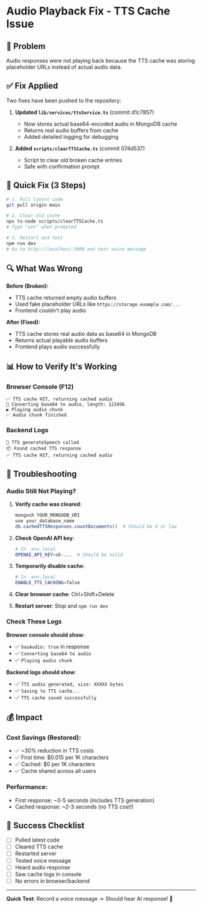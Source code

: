 # Audio Playback Fix - TTS Cache Issue

## 🐛 Problem
Audio responses were not playing back because the TTS cache was storing placeholder URLs instead of actual audio data.

## ✅ Fix Applied
Two fixes have been pushed to the repository:

1. **Updated `lib/services/ttsService.ts`** (commit d1c7857)
   - Now stores actual base64-encoded audio in MongoDB cache
   - Returns real audio buffers from cache
   - Added detailed logging for debugging

2. **Added `scripts/clearTTSCache.ts`** (commit 074d537)
   - Script to clear old broken cache entries
   - Safe with confirmation prompt

## 🚀 Quick Fix (3 Steps)

```bash
# 1. Pull latest code
git pull origin main

# 2. Clear old cache
npx ts-node scripts/clearTTSCache.ts
# Type "yes" when prompted

# 3. Restart and test
npm run dev
# Go to http://localhost:3000 and test voice message
```

## 🔍 What Was Wrong

**Before (Broken):**
- TTS cache returned empty audio buffers
- Used fake placeholder URLs like `https://storage.example.com/...`
- Frontend couldn't play audio

**After (Fixed):**
- TTS cache stores real audio data as base64 in MongoDB
- Returns actual playable audio buffers
- Frontend plays audio successfully

## 📊 How to Verify It's Working

### Browser Console (F12)
```
✅ TTS cache HIT, returning cached audio
🎵 Converting base64 to audio, length: 123456
▶️ Playing audio chunk
✅ Audio chunk finished
```

### Backend Logs
```
🎵 TTS generateSpeech called
📦 Found cached TTS response
✅ TTS cache HIT, returning cached audio
```

## 🐛 Troubleshooting

### Audio Still Not Playing?

1. **Verify cache was cleared**:
   ```bash
   mongosh YOUR_MONGODB_URI
   use your_database_name
   db.cachedTTSResponses.countDocuments()  # Should be 0 or low
   ```

2. **Check OpenAI API key**:
   ```bash
   # In .env.local
   OPENAI_API_KEY=sk-...  # Should be valid
   ```

3. **Temporarily disable cache**:
   ```bash
   # In .env.local
   ENABLE_TTS_CACHING=false
   ```

4. **Clear browser cache**: Ctrl+Shift+Delete

5. **Restart server**: Stop and `npm run dev`

### Check These Logs

**Browser console should show**:
- ✅ `hasAudio: true` in response
- ✅ `Converting base64 to audio`
- ✅ `Playing audio chunk`

**Backend logs should show**:
- ✅ `TTS audio generated, size: XXXXX bytes`
- ✅ `Saving to TTS cache...`
- ✅ `TTS cache saved successfully`

## 💰 Impact

### Cost Savings (Restored):
- ✅ ~30% reduction in TTS costs
- ✅ First time: $0.015 per 1K characters
- ✅ Cached: $0 per 1K characters
- ✅ Cache shared across all users

### Performance:
- First response: ~3-5 seconds (includes TTS generation)
- Cached response: ~2-3 seconds (no TTS cost!)

## 🎉 Success Checklist

- [ ] Pulled latest code
- [ ] Cleared TTS cache
- [ ] Restarted server
- [ ] Tested voice message
- [ ] Heard audio response
- [ ] Saw cache logs in console
- [ ] No errors in browser/backend

---

**Quick Test**: Record a voice message → Should hear AI response! 🎉

